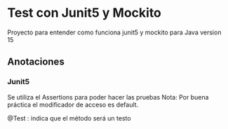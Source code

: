 # Test con Junit5 y Mockito
Proyecto para entender como funciona junit5 y mockito para Java version 15

## Anotaciones

### Junit5
Se utiliza el Assertions para poder hacer las pruebas
Nota: Por buena práctica el modificador de acceso es default.

@Test : indica que el método será un testo